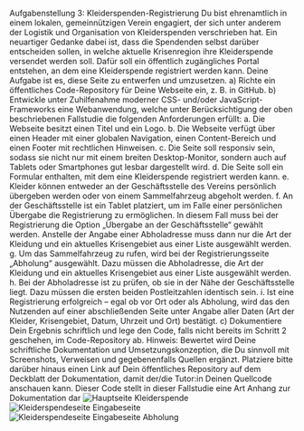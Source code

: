 Aufgabenstellung 3: Kleiderspenden-Registrierung
Du bist ehrenamtlich in einem lokalen, gemeinnützigen Verein engagiert, der sich unter anderem der Logistik und Organisation von Kleiderspenden verschrieben hat. Ein neuartiger Gedanke dabei ist, dass die Spendenden selbst darüber entscheiden sollen, in welche aktuelle Krisenregion ihre Kleiderspende versendet werden soll. Dafür soll ein öffentlich zugängliches Portal entstehen, an dem eine Kleiderspende registriert werden kann. Deine Aufgabe ist es, diese Seite zu entwerfen und umzusetzen.
a) Richte ein öffentliches Code-Repository für Deine Webseite ein, z. B. in GitHub.
b) Entwickle unter Zuhilfenahme moderner CSS- und/oder JavaScript-Frameworks eine Webanwendung, welche unter Berücksichtigung der oben beschriebenen Fallstudie die folgenden Anforderungen erfüllt:
a. Die Webseite besitzt einen Titel und ein Logo.
b. Die Webseite verfügt über einen Header mit einer globalen Navigation, einen Content-Bereich und einen Footer mit rechtlichen Hinweisen.
c. Die Seite soll responsiv sein, sodass sie nicht nur mit einem breiten Desktop-Monitor, sondern auch auf Tablets oder Smartphones gut lesbar dargestellt wird.
d. Die Seite soll ein Formular enthalten, mit dem eine Kleiderspende registriert werden kann.
e. Kleider können entweder an der Geschäftsstelle des Vereins persönlich übergeben werden oder von einem Sammelfahrzeug abgeholt werden.
f. An der Geschäftsstelle ist ein Tablet platziert, um im Falle einer persönlichen Übergabe die Registrierung zu ermöglichen. In diesem Fall muss bei der Registrierung die Option „Übergabe an der Geschäftsstelle“ gewählt werden. Anstelle der Angabe einer Abholadresse muss dann nur die Art der Kleidung und ein aktuelles Krisengebiet aus einer Liste ausgewählt werden.
g. Um das Sammelfahrzeug zu rufen, wird bei der Registrierungsseite „Abholung“ ausgewählt. Dazu müssen die Abholadresse, die Art der Kleidung und ein aktuelles Krisengebiet aus einer Liste ausgewählt werden.
h. Bei der Abholadresse ist zu prüfen, ob sie in der Nähe der Geschäftsstelle liegt. Dazu müssen die ersten beiden Postleitzahlen identisch sein.
i. Ist eine Registrierung erfolgreich – egal ob vor Ort oder als Abholung, wird das den Nutzenden auf einer abschließenden Seite unter Angabe aller Daten (Art der Kleider, Krisengebiet, Datum, Uhrzeit und Ort) bestätigt.
c) Dokumentiere Dein Ergebnis schriftlich und lege den Code, falls nicht bereits im Schritt 2 geschehen, im Code-Repository ab.
Hinweis: Bewertet wird Deine schriftliche Dokumentation und Umsetzungskonzeption, die Du sinnvoll mit Screenshots, Verweisen und gegebenenfalls Quellen ergänzt. Platziere bitte darüber hinaus einen Link auf Dein öffentliches Repository auf dem Deckblatt der Dokumentation, damit der/die Tutor:in Deinen Quellcode anschauen kann. Dieser Code stellt in dieser Fallstudie eine Art Anhang zur Dokumentation dar
![Hauptseite Kleiderspende](https://github.com/xhenetastu/Kleiderspenden-Registrierung/assets/164858775/b0bfebc3-6f65-4706-8e14-fa16efc0598d)
![Kleiderspendeseite Eingabeseite](https://github.com/xhenetastu/Kleiderspenden-Registrierung/assets/164858775/491025fe-bf2b-4dd9-9973-535f5e872924)
![Kleiderspendeseite Eingabeseite Abholung](https://github.com/xhenetastu/Kleiderspenden-Registrierung/assets/164858775/366ca652-190c-429a-87ba-fbd4aad1bd7e)
